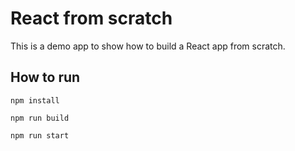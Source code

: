 # React from scratch

This is a demo app to show how to build a React app from scratch.

## How to run

```
npm install
```

```
npm run build
```

```
npm run start
```
